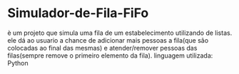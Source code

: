 # Simulador-de-Fila-FiFo
è um projeto que simula uma fila de um estabelecimento utilizando de listas. ele dá ao usuario a chance de adicionar mais pessoas a fila(que são colocadas ao final das mesmas) e atender/remover pessoas das filas(sempre remove o primeiro elemento da fila). 
linguagem utilizada: Python
